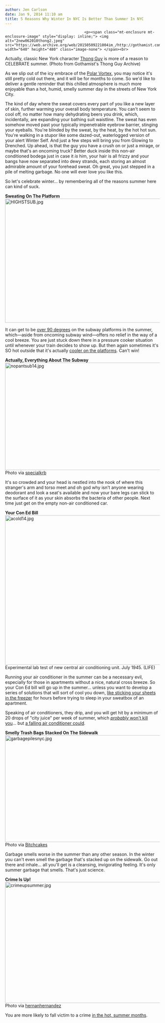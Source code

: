 ```yaml
---
author: Jen Carlson
date: Jan 9, 2014 11:10 am
title: 5 Reasons Why Winter In NYC Is Better Than Summer In NYC
---
```


	
										<p><span class="mt-enclosure mt-enclosure-image" style="display: inline;"> <img alt="2new062010thong2.jpeg" src="https://web.archive.org/web/20150509221004im_/http://gothamist.com/attachments/arts_jen/2new062010thong2.jpeg" width="640" height="480" class="image-none"> </span><br>
<span class="photo_caption">Actually, classic New York character <a href="https://web.archive.org/web/20150509221004/http://gothamist.com/2012/07/10/thong_guy_speaks.php">Thong Guy</a> is more of a reason to CELEBRATE summer. (Photo from Gothamist&apos;s Thong Guy Archive)</span> </p>

<p>As we slip out of the icy embrace of the <a href="https://web.archive.org/web/20150509221004/http://gothamist.com/tags/polarvortex">Polar Vortex</a>, you may notice it&apos;s still pretty cold out there, and it will be for months to come. So we&apos;d like to deliver a gentle reminder that this chilled atmosphere is much more enjoyable than a hot, humid, smelly summer day in the streets of New York City.</p>

<p>The kind of day where the sweat covers every part of you like a new layer of skin, further warming your overall body temperature. You can&apos;t seem to cool off, no matter how many dehydrating beers you drink, which, incidentally, are expanding your bathing suit waistline. The sweat has even somehow moved past your typically impenetrable eyebrow barrier, stinging your eyeballs. You&apos;re blinded by the sweat, by the heat, by the hot hot sun. You&apos;re walking in a stupor like some dazed-out, waterlogged version of your alert Winter Self. And just a few steps will bring you from Glowing to Drenched. Up ahead, is that the guy you have a crush on or just a mirage, or maybe that&apos;s an oncoming truck? Better duck inside this non-air conditioned bodega just in case it <em>is</em> him, your hair is all frizzy and your bangs have now separated into dewy strands, each storing an almost admirable amount of your forehead sweat. Oh great, you just stepped in a pile of melting garbage. No one will ever love you like this. </p>

<p>So let&apos;s celebrate winter... by remembering all of the reasons summer here can kind of suck.</p>

<p><strong>Sweating On The Platform</strong><br>
<span class="mt-enclosure mt-enclosure-image" style="display: inline;"> <img alt="HIGHSTSUB.jpg" src="https://web.archive.org/web/20150509221004im_/http://gothamist.com/attachments/arts_jen/HIGHSTSUB.jpg" width="640" height="403" class="image-none"> </span></p>

<p>It can get to be <a href="https://web.archive.org/web/20150509221004/http://gothamist.com/2011/07/20/where_the_f_is_the_ac_on_the_c_trai.php">over 90 degrees</a> on the subway platforms in the summer, which&#x2014;aside from oncoming subway wind&#x2014;offers no relief in the way of a cool breeze. You are just stuck down there in a pressure cooker situation until whenever your train decides to show up. But then again sometimes it&apos;s SO hot outside that it&apos;s actually <a href="https://web.archive.org/web/20150509221004/http://gothamist.com/2013/07/17/retreat_to_the_subways_for_there_it.php">cooler on the platforms</a>. Can&apos;t win! </p>

<p><strong>Actually, Everything About The Subway</strong><br>
<span class="mt-enclosure mt-enclosure-image" style="display: inline;"> <img alt="nopantsub14.jpg" src="https://web.archive.org/web/20150509221004im_/http://gothamist.com/attachments/arts_jen/nopantsub14.jpg" width="640" height="349" class="image-none"> </span><br>
<span class="photo_caption">Photo via <a href="https://web.archive.org/web/20150509221004/http://www.flickr.com/photos/specialkrb/4264227483/">specialkrb</a></span></p>

<p>It&apos;s so crowded and your head is nestled into the nook of where this stranger&apos;s arm and torso meet and oh god why isn&apos;t anyone wearing deodorant and look a seat&apos;s available and now your bare legs can stick to the surface of it as your skin absorbs the bacteria of other people. Next time just get on the empty non-air conditioned car.</p>

<p><strong>Your Con Ed Bill</strong><br>
<span class="mt-enclosure mt-enclosure-image" style="display: inline;"> <img alt="acold14.jpg" src="https://web.archive.org/web/20150509221004im_/http://gothamist.com/attachments/arts_jen/acold14.jpg" width="640" height="486" class="image-none"> </span><br>
<span class="photo_caption">Experimental lab test of new central air conditioning unit. July 1945. (LIFE)</span></p>

<p>Running your air conditioner in the summer can be a necessary evil, especially for those in apartments without a nice, natural cross breeze. So your Con Ed bill will go up in the summer... unless you want to develop a series of solutions that will sort of cool you down, <a href="https://web.archive.org/web/20150509221004/http://gothamist.com/2010/07/07/living_without_air_conditioning.php#photo-2">like sticking your sheets in the freezer</a> for hours before trying to sleep in your sweatbox of an apartment.</p>

<p>Speaking of air conditioners, they drip, and you will get hit by a minimum of 20 drops of &quot;city juice&quot; per week of summer, which <a href="https://web.archive.org/web/20150509221004/http://gothamist.com/2013/07/16/air_conditioner_water_wont_kill_you.php"><em>probably</em> won&apos;t kill you</a>... but <a href="https://web.archive.org/web/20150509221004/http://gothamist.com/2010/09/28/falling_air_conditioner_hits_man_by.php">a falling air conditioner could</a>.</p>

<p><strong>Smelly Trash Bags Stacked On The Sidewalk</strong><br>
<span class="mt-enclosure mt-enclosure-image" style="display: inline;"> <img alt="garbagepilesnyc.jpg" src="https://web.archive.org/web/20150509221004im_/http://gothamist.com/attachments/arts_jen/garbagepilesnyc.jpg" width="640" height="347" class="image-none"> </span><br>
<span class="photo_caption">Photo via <a href="https://web.archive.org/web/20150509221004/http://www.flickr.com/photos/bitchcakes/4963486977/">Bitchcakes</a></span></p>

<p>Garbage smells worse in the summer than any other season. In the winter you can&apos;t even smell the garbage that&apos;s stacked up on the sidewalk. Go out there and inhale... all you&apos;ll get is a cleansing, invigorating feeling. It&apos;s only summer garbage that smells. That&apos;s just science.</p>

<p><strong>Crime Is Up!</strong><br>
<span class="mt-enclosure mt-enclosure-image" style="display: inline;"> <img alt="crimeupsummer.jpg" src="https://web.archive.org/web/20150509221004im_/http://gothamist.com/attachments/arts_jen/crimeupsummer.jpg" width="640" height="393" class="image-none"> </span><br>
<span class="photo_caption">Photo via <a href="https://web.archive.org/web/20150509221004/http://www.flickr.com/photos/hernanhernandez/263641660/">hernanhernandez</a></span></p>

<p>You are more likely to fall victim to a crime <a href="https://web.archive.org/web/20150509221004/http://www.theguardian.com/commentisfree/2012/jul/10/are-heatwaves-hotbed-for-crime">in the hot, summer months</a>.</p>					
										
									
				